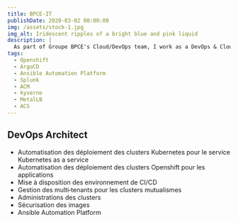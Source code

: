 ```yaml
---
title: BPCE-IT 
publishDate: 2020-03-02 00:00:00
img: /assets/stock-1.jpg
img_alt: Iridescent ripples of a bright blue and pink liquid
description: |
  As part of Groupe BPCE's Cloud/DevOps team, I work as a DevOps & Cloud Architect for the automation, deployment of banking banking applications and also the group's internal cloud services for Banque Populaire, Caisse d'Epargne, BRED and Natixis.
tags:
  - Openshift
  - ArgoCD
  - Ansible Automation Platform
  - Splunk
  - ACM
  - kyverno
  - MetalLB
  - ACS
---
```


## DevOps Architect


- Automatisation des déploiement des clusters Kubernetes pour le service
  Kubernetes as a service
- Automatisation des déploiement des clusters Openshift pour les
  applications
- Mise à disposition des environnement de CI/CD
- Gestion des multi‑tenants pour les clusters mutualismes
- Administrations des clusters
- Sécurisation des images
- Ansible Automation Platform
